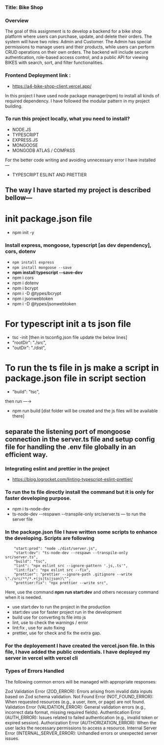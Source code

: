 ### Title: Bike Shop

### Overview
The goal of this assignment is to develop a backend for a bike shop platform where users can purchase, update, and delete their orders. The system will have two roles: Admin and Customer. The Admin has special permissions to manage users and their products, while users can perform CRUD operations on their own orders. The backend will include secure authentication, role-based access control, and a public API for viewing BIKES with search, sort, and filter functionalities.


### Frontend Deployment link :

- https://a4-bike-shop-client.vercel.app/


In this project I have used node package manager(npm) to install all kinds of required dependency. I have followed the modular pattern in my project building.

### To run this project locally, what you need to install?

- NODE.JS
- TYPESCRIPT
- EXPRESS.JS
- MONGOOSE
- MONGODB ATLAS / COMPASS

For the better code writing and avoiding unnecessary error I have installed —

- TYPESCRIPT ESLINT AND PRETTIER

## The way I have started my project is described bellow—

# init package.json file

- npm init -y

### Install express, mongoose, typescript [as dev dependency], cors, dotenv

- `npm install express`
- `npm install mongoose --save`
- **npm install typescript --save-dev**
- npm i cors
- npm i dotenv
- npm i bcrypt
- npm i -D @types/bcrypt
- npm i jsonwebtoken
- npm i -D @types/jsonwebtoken

# For typescript init a ts json file

- tsc -init [then in tsconfig.json file update the below lines]
- "rootDir": "./src",
- "outDir": "./dist",

# To run the ts file in js make a script in package.json file in script section

- "build": "tsc",

then run —→  

- npm run build [dist folder will be created and the js files will be available there]

## separate the listening port of mongoose connection in the server.ts file and setup config file for handling the .env file globally in an efficient way.

### Integrating eslint and prettier in the project

- https://blog.logrocket.com/linting-typescript-eslint-prettier/

### To run the ts file directly install the command but it is only for faster developing purpose.

- npm i ts-node-dev
- ts-node-dev --respawn --transpile-only src/server.ts  — to run the server file

### In the package.json file I have written some scripts to enhance the developing. Scripts are following

```
    "start:prod": "node ./dist/server.js",
    "start:dev": "ts-node-dev --respawn --transpile-only src/server.ts",
    "build": "tsc",
    "lint": "npx eslint src --ignore-pattern '.js,.ts'",
    "lint:fix": "npx eslint src --fix",
    "prettier": "prettier --ignore-path .gitignore --write \"./src/**/*.+(js|ts|json)\"",
    "prettier:fix": "npx prettier --write src",
```

Here, use the command **npm run start:dev**  and others necessary command when it is needed.  

- use start:dev to run the project in the production
- start:dev use for faster project run in the development
- build use for converting ts file into js
- lint, use to check the warnings / error
- lint:fix , use for auto fixing
- prettier, use for check and fix the extra gap.


### For the deployement I have created the vercel.json file. In this file, I have added the public credentials. I have deployed my server in vercel with vercel cli

### Types of Errors Handled

The following common errors will be managed with appropriate responses:

Zod Validation Error (ZOD_ERROR): Errors arising from invalid data inputs based on Zod schema validation.
Not Found Error (NOT_FOUND_ERROR): When requested resources (e.g., a user, item, or page) are not found.
Validation Error (VALIDATION_ERROR): General validation errors (e.g., incorrect data format, missing required fields).
Authentication Error (AUTH_ERROR): Issues related to failed authentication (e.g., invalid token or expired session).
Authorization Error (AUTHORIZATION_ERROR): When the user lacks the necessary permissions to access a resource.
Internal Server Error (INTERNAL_SERVER_ERROR): Unhandled errors or unexpected server issues.
